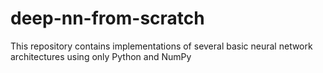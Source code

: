 # deep-nn-from-scratch
This repository contains implementations of several basic neural network architectures using only Python and NumPy
